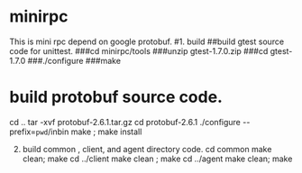# minirpc
This is mini rpc depend on google protobuf.
#1. build
##build gtest source code for unittest.
###cd minirpc/tools
###unzip gtest-1.7.0.zip
###cd gtest-1.7.0
###./configure
###make

# build protobuf source code.
cd ..
tar -xvf protobuf-2.6.1.tar.gz
cd protobuf-2.6.1
./configure --prefix=`pwd`/inbin
make ; make install

2. build common , client, and agent directory code.
cd common
make clean; make
cd ../client
make clean ; make
cd ../agent
make clean; make

